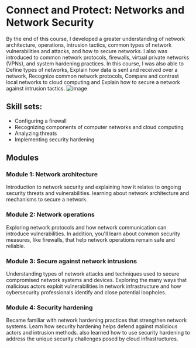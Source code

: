 # Connect and Protect: Networks and Network Security
By the end of this course, I developed a greater understanding of network architecture, operations, intrusion tactics, common types of network vulnerabilities and attacks, and how to secure networks. I also was introduced to common network protocols, firewalls, virtual private networks (VPNs), and system hardening practices. 
In this course, I was also able to Define types of networks, Explain how data is sent and received over a network, Recognize common network protocols, Compare and contrast local networks to cloud computing and Explain how to secure a network against intrusion tactics. 
![image](https://github.com/user-attachments/assets/9b78f963-2929-4130-bdfd-bf547697cac2)

## Skill sets:
- Configuring a firewall
- Recognizing components of computer networks and cloud computing
- Analyzing threats
- Implementing security hardening
    
## Modules
### Module 1: Network architecture
Introduction to network security and explaining how it relates to ongoing security threats and vulnerabilities. learning about network architecture and mechanisms to secure a network.

### Module 2: Network operations
Exploring network protocols and how network communication can introduce vulnerabilities. In addition, you'll learn about common security measures, like firewalls, that help network operations remain safe and reliable.

### Module 3: Secure against network intrusions
Understanding types of network attacks and techniques used to secure compromised network systems and devices. Exploring the many ways that malicious actors exploit vulnerabilities in network infrastructure and how cybersecurity professionals identify and close potential loopholes.

### Module 4: Security hardening
Became familiar with network hardening practices that strengthen network systems. Learn how security hardening helps defend against malicious actors and intrusion methods. also learned how to use security hardening to address the unique security challenges posed by cloud infrastructures.
